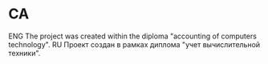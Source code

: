# CA
ENG
The project was created within the diploma "accounting of computers technology".
RU
Проект создан в рамках диплома "учет вычислительной техники".
